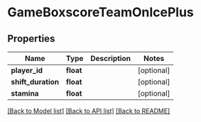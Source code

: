 # GameBoxscoreTeamOnIcePlus

## Properties
Name | Type | Description | Notes
------------ | ------------- | ------------- | -------------
**player_id** | **float** |  | [optional] 
**shift_duration** | **float** |  | [optional] 
**stamina** | **float** |  | [optional] 

[[Back to Model list]](../README.md#documentation-for-models) [[Back to API list]](../README.md#documentation-for-api-endpoints) [[Back to README]](../README.md)


